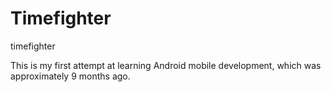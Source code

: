 # Timefighter
timefighter

This is my first attempt at learning Android mobile development, which was approximately 9 months ago.


